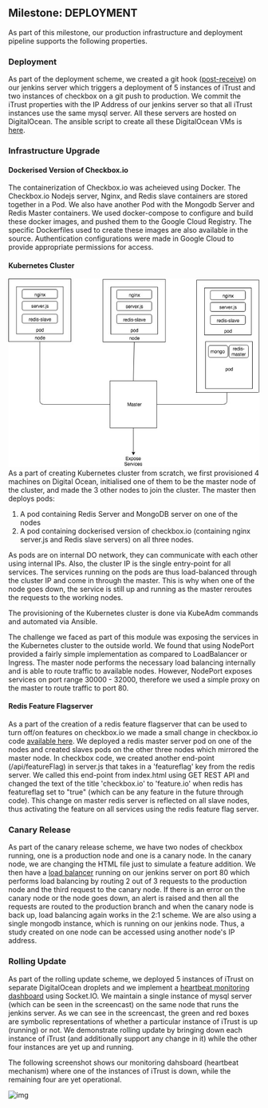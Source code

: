 ## Milestone: DEPLOYMENT
As part of this milestone, our production infrastructure and deployment pipeline supports the following properties.
### Deployment
As part of the deployment scheme, we created a git hook ([post-receive](https://github.ncsu.edu/rshah8/DevOps-Project/raw/m3/roles/iTrust_build/templates/pre-push.j2)) on our jenkins server which triggers a deployment of 5 instances of iTrust and two instances of checkbox on a git push to production. We commit the iTrust properties with the IP Address of our jenkins server so that all iTrust instances use the same mysql server. All these servers are hosted on DigitalOcean. The ansible script to create all these DigitalOcean VMs is [here](https://github.ncsu.edu/rshah8/DevOps-Project/raw/m3/roles/createVM/tasks/main.yml). 

### Infrastructure Upgrade

#### Dockerised Version of Checkbox.io

The containerization of Checkbox.io was acheieved using Docker. The Checkbox.io Nodejs server, Nginx, and Redis slave containers are stored together in a Pod. We also have another Pod with the Mongodb Server and Redis Master containers. We used docker-compose to configure and build these docker images, and pushed them to the Google Cloud Registry. The specific Dockerfiles used to create these images are also available in the source. Authentication configurations were made in Google Cloud to provide appropriate permissions for access. 

#### Kubernetes Cluster
![Kubernetes Cluster](/content/Kubernetes.jpg)  
As a part of creating Kubernetes cluster from scratch, we first provisioned 4 machines on Digital Ocean, initialised one of them to be the master node of the cluster, and made the 3 other nodes to join the cluster. 
The master then deploys pods:
1. A pod containing Redis Server and MongoDB server on one of the nodes
2. A pod containing dockerised version of checkbox.io (containing nginx server.js and Redis slave servers) on all three nodes.

As pods are on internal DO network, they can communicate with each other using internal IPs. Also, the cluster IP is the single entry-point for all services. The services running on the pods are thus load-balanced through the cluster IP and come in through the master. This is why when one of the node goes down, the service is still up and running as the master reroutes the requests to the working nodes.

The provisioning of the Kubernetes cluster is done via KubeAdm commands and automated via Ansible. 

The challenge we faced as part of this module was exposing the services in the Kubernetes cluster to the outside world. We found that using NodePort provided a fairly simple implementation as compared to LoadBalancer or Ingress. The master node performs the necessary load balancing internally and is able to route traffic to available nodes. However, NodePort exposes services on port range 30000 - 32000, therefore we used a simple proxy on the master to route traffic to port 80. 

#### Redis Feature Flagserver
As a part of the creation of a redis feature flagserver that can be used to turn off/on features on checkbox.io we made a small change in checkbox.io code [available here](https://github.com/rcoutin/checkbox.io). We deployed a redis master server pod on one of the nodes and created slaves pods on the other three nodes which mirrored the master node. In checkbox code, we created another end-point (/api/featureFlag) in server.js that takes in a 'featureflag' key from the redis server. We called this end-point from index.html using GET REST API and changed the text of the title 'checkbox.io' to 'feature.io' when redis has featureflag set to "true" (which can be any feature in the future through code). This change on master redis server is reflected on all slave nodes, thus activating the feature on all services using the redis feature flag server.

### Canary Release
As part of the canary release scheme, we have two nodes of checkbox running, one is a production node and one is a canary node. In the canary node, we are changing the HTML file just to simulate a feature addition. We then have a [load balancer](https://github.ncsu.edu/rshah8/DevOps-Project/raw/m3/roles/checkbox_build/templates/loadBalancer.js) running on our jenkins server on port 80 which performs load balancing by routing 2 out of 3 requests to the production node and the third request to the canary node. If there is an error on the canary node or the node goes down, an alert is raised and then all the requests are routed to the production branch and when the canary node is back up, load balancing again works in the 2:1 scheme. We are also using a single mongodb instance, which is running on our jenkins node. Thus, a study created on one node can be accessed using another node's IP address.

### Rolling Update
As part of the rolling update scheme, we deployed 5 instances of iTrust on separate DigitalOcean droplets and we implement a [heartbeat monitoring dashboard](https://github.ncsu.edu/rshah8/DevOps-Project/raw/m3/roles/iTrust_build/templates/main.js) using Socket.IO. We maintain a single instance of mysql server (which can be seen in the screencast) on the same node that runs the jenkins server. As we can see in the screencast, the green and red boxes are symbolic representations of whether a particular instance of iTrust is up (running) or not. We demonstrate rolling update by bringing down each instance of iTrust (and additionally support any change in it) while the other four instances are yet up and running.

The following screenshot shows our monitoring dahsboard (heartbeat mechanism) where one of the instances of iTrust is down, while the remaining four are yet operational.

![img](https://github.ncsu.edu/rshah8/DevOps-Project/raw/m3/content/Monitoring_Screenshot.png)
